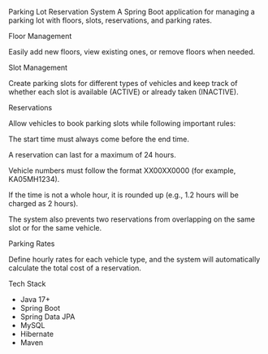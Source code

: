 Parking Lot Reservation System
A Spring Boot application for managing a parking lot with floors, slots, reservations, and parking rates.

Floor Management

 Easily add new floors, view existing ones, or remove floors when needed.

Slot Management

 Create parking slots for different types of vehicles and keep track of whether each slot is available (ACTIVE) or already taken (INACTIVE).


Reservations

 Allow vehicles to book parking slots while following important rules:


The start time must always come before the end time.


A reservation can last for a maximum of 24 hours.


Vehicle numbers must follow the format XX00XX0000 (for example, KA05MH1234).


If the time is not a whole hour, it is rounded up (e.g., 1.2 hours will be charged as 2 hours).

 The system also prevents two reservations from overlapping on the same slot or for the same vehicle.


Parking Rates

 Define hourly rates for each vehicle type, and the system will automatically calculate the total cost of a reservation.

 Tech Stack

- Java 17+
- Spring Boot 
- Spring Data JPA
- MySQL
- Hibernate
- Maven




